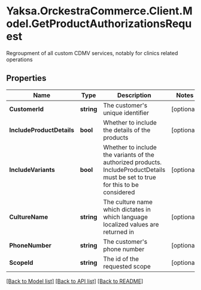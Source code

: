 # Yaksa.OrckestraCommerce.Client.Model.GetProductAuthorizationsRequest
Regroupment of all custom CDMV services, notably for clinics related operations

## Properties

Name | Type | Description | Notes
------------ | ------------- | ------------- | -------------
**CustomerId** | **string** | The customer&#39;s unique identifier | [optional] 
**IncludeProductDetails** | **bool** | Whether to include the details of the products | [optional] 
**IncludeVariants** | **bool** | Whether to include the variants of the authorized products. IncludeProductDetails must be set to true for this to be considered | [optional] 
**CultureName** | **string** | The culture name which dictates in which language localized values are returned in | [optional] 
**PhoneNumber** | **string** | The customer&#39;s phone number | [optional] 
**ScopeId** | **string** | The id of the requested scope | [optional] 

[[Back to Model list]](../README.md#documentation-for-models) [[Back to API list]](../README.md#documentation-for-api-endpoints) [[Back to README]](../README.md)

